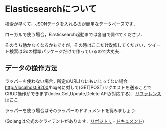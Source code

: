 # Elasticsearchについて
検索が早くて，JSONデータを入れるのが簡単なデータベースです．

ローカルで使う場合，Elasticsearch起動までは各自で調べてください．

そのうち動かなくなるかもですが，その時はここだけ改修してください．ツイート検索はGoの標準パッケージだけで作っているので大丈夫．
## データの操作方法
ラッパーを使わない場合，所定のURL(なにもいじってない場合<http://localhost:9200>/hoge)に対して(GET|POST)リクエストを送ることでCRUD操作ができます(Index,Get,Update,Delete APIが対応する)．[リファレンスはここ](https://www.elastic.co/guide/en/elasticsearch/reference/current/docs.html)

ラッパーを使う場合はそのラッパーのドキュメントを読みましょう．

(Golangは公式のクライアントがあります．[リポジトリ](https://github.com/elastic/go-elasticsearch)・[ドキュメント](https://pkg.go.dev/github.com/elastic/go-elasticsearch/esapi))
